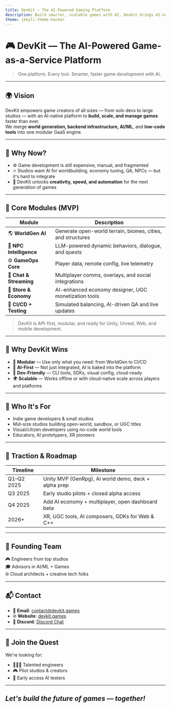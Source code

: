 ```yaml
---
title: DevKit – The AI-Powered Gaming Platform
description: Build smarter, scalable games with AI. DevKit brings AI-native tools, modular infrastructure, and next-gen world generation to developers of every size.
theme: jekyll-theme-hacker
---
```


# 🎮 DevKit — The AI-Powered Game-as-a-Service Platform

> One platform. Every tool. Smarter, faster game development with AI.

---

## 🌍 Vision

DevKit empowers game creators of all sizes — from solo devs to large studios — with an AI-native platform to **build, scale, and manage games** faster than ever.  
We merge **world generation, backend infrastructure, AI/ML**, and **low-code tools** into one modular GaaS engine.

---

## 🚀 Why Now?

- ⚙️ Game development is still expensive, manual, and fragmented  
- 🔥 Studios want AI for worldbuilding, economy tuning, QA, NPCs — but it's hard to integrate  
- 🚀 DevKit unlocks **creativity, speed, and automation** for the next generation of games

---

## 🧩 Core Modules (MVP)

| Module               | Description                                               |
|----------------------|-----------------------------------------------------------|
| 🌎 **WorldGen AI**       | Generate open-world terrain, biomes, cities, and structures |
| 🧠 **NPC Intelligence**  | LLM-powered dynamic behaviors, dialogue, and quests       |
| ⚙️ **GameOps Core**      | Player data, remote config, live telemetry               |
| 💬 **Chat & Streaming**  | Multiplayer comms, overlays, and social integrations     |
| 🛒 **Store & Economy**   | AI-enhanced economy designer, UGC monetization tools     |
| 🧪 **CI/CD + Testing**   | Simulated balancing, AI-driven QA and live updates       |

> DevKit is API-first, modular, and ready for Unity, Unreal, Web, and mobile development.

---

## 🔮 Why DevKit Wins

- 🔌 **Modular** — Use only what you need: from WorldGen to CI/CD  
- 🧠 **AI-First** — Not just integrated, AI is baked into the platform  
- 🧰 **Dev-Friendly** — CLI tools, SDKs, visual config, cloud-ready  
- 🌍 **Scalable** — Works offline or with cloud-native scale across players and platforms

---

## 👾 Who It's For

- Indie game developers & small studios  
- Mid-size studios building open-world, sandbox, or UGC titles  
- Visual/citizen developers using no-code world tools  
- Educators, AI prototypers, XR pioneers  

---

## 🎯 Traction & Roadmap

| Timeline      | Milestone                                           |
|---------------|-----------------------------------------------------|
| Q1–Q2 2025    | Unity MVP (GenRpg), AI world demo, deck + alpha prep|
| Q3 2025       | Early studio pilots + closed alpha access           |
| Q4 2025       | Add AI economy + multiplayer, open dashboard beta   |
| 2026+         | XR, UGC tools, AI composers, GDKs for Web & C++     |

---

## 🧠 Founding Team
  
🎮 Engineers from top studios  
🎓 Advisors in AI/ML + Games  
🌐 Cloud architects + creative tech folks

---

## 📬 Contact

- 📧 **Email**: [contact@devkit.games](mailto:contact@devkit.games)  
- 🌐 **Website**: [devkit.games](https://devkit.games) 
- 💬 **Discord**: [Discord Chat](https://discord.gg/aQpx8a) 

---

## 🧙 Join the Quest

We're looking for:
- 👩🏽‍💻 Talented engineers
- 🎮 Pilot studios & creators
- 🧠 Early access AI testers

---
## _Let's build the future of games — together!_